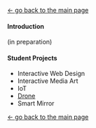 [← go back to the main page](https://HandongHCI.github.io/)

#### Introduction

(in preparation)

#### Student Projects
- Interactive Web Design
- Interactive Media Art
- IoT
- [Drone](drone.md)
- Smart Mirror

[← go back to the main page](https://HandongHCI.github.io/)
